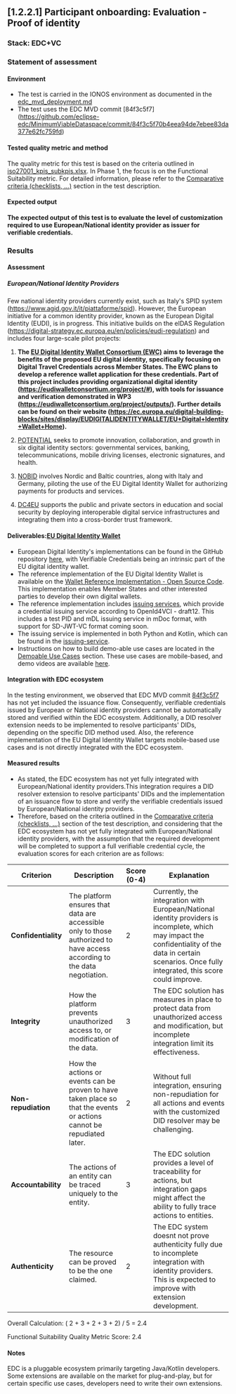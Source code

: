 ## [1.2.2.1] Participant onboarding: Evaluation - Proof of identity
### Stack: EDC+VC

### Statement of assessment
#### Environment
- The test is carried in the IONOS environment as documented in the [edc_mvd_deployment.md](../../../../../deployment/edc_vc/edc_mvd_deployment.md)
- The test uses the EDC MVD commit [84f3c5f7] (https://github.com/eclipse-edc/MinimumViableDataspace/commit/84f3c5f70b4eea94de7ebee83da377e62fc759fd)

#### Tested quality metric and method
The quality metric for this test is based on the criteria outlined in [iso27001_kpis_subkpis.xlsx](../../../../../design_decisions/background_info/iso27001_kpis_subkpis.xlsx). In Phase 1, the focus is on the Functional Suitability metric. For detailed information, please refer to the [Comparative criteria (checklists, ...)](./test.md#comparative-criteria-checklists-) section in the test description.

#### Expected output
**The expected output of this test is to evaluate the level of customization required to use European/National identity provider as issuer for verifiable credentials.**

### Results
#### Assessment
##### European/National Identity Providers
Few national identity providers currently exist, such as Italy's SPID system (https://www.agid.gov.it/it/piattaforme/spid). However, the European initiative for a common identity provider, known as the European Digital Identity (EUDI), is in progress. This initiative builds on the eIDAS Regulation (https://digital-strategy.ec.europa.eu/en/policies/eudi-regulation) and includes four large-scale pilot projects:

1. **The [EU Digital Identity Wallet Consortium (EWC)](https://eudiwalletconsortium.org/) aims to leverage the benefits of the proposed EU digital identity, specifically focusing on Digital Travel Credentials across Member States. The EWC plans to develop a reference wallet application for these credentials. Part of this project includes providing organizational digital identity (https://eudiwalletconsortium.org/project/#), with tools for issuance and verification demonstrated in WP3 (https://eudiwalletconsortium.org/project/outputs/). Further details can be found on their website (https://ec.europa.eu/digital-building-blocks/sites/display/EUDIGITALIDENTITYWALLET/EU+Digital+Identity+Wallet+Home).**

2. [POTENTIAL](https://www.digital-identity-wallet.eu/) seeks to promote innovation, collaboration, and growth in six digital identity sectors: governmental services, banking, telecommunications, mobile driving licenses, electronic signatures, and health.

3. [NOBID](https://www.nobidconsortium.com/) involves Nordic and Baltic countries, along with Italy and Germany, piloting the use of the EU Digital Identity Wallet for authorizing payments for products and services.

4. [DC4EU](https://www.dc4eu.eu/) supports the public and private sectors in education and social security by deploying interoperable digital service infrastructures and integrating them into a cross-border trust framework.

#### Deliverables:[EU Digital Identity Wallet](https://ec.europa.eu/digital-building-blocks/sites/display/EUDIGITALIDENTITYWALLET/EU+Digital+Identity+Wallet+Home)
- European Digital Identity's implementations can be found in the GitHub repository [here](https://github.com/eu-digital-identity-wallet), with Verifiable Credentials being an intrinsic part of the EU digital identity wallet.
- The reference implementation of the EU Digital Identity Wallet is available on the [Wallet Reference Implementation - Open Source Code](https://github.com/eu-digital-identity-wallet#wallet-reference-implementation---open-source-code). This implementation enables Member States and other interested parties to develop their own digital wallets.
- The reference implementation includes [issuing services](https://github.com/eu-digital-identity-wallet/.github/blob/main/profile/reference-implementation.md#issuing-apps-and-services), which provide a credential issuing service according to OpenId4VCI - draft12. This includes a test PID and mDL issuing service in mDoc format, with support for SD-JWT-VC format coming soon.
- The issuing service is implemented in both Python and Kotlin, which can be found in the [issuing-service](https://github.com/eu-digital-identity-wallet/.github/blob/main/profile/reference-implementation.md#issuing-apps-and-services).
- Instructions on how to build demo-able use cases are located in the [Demoable Use Cases](https://github.com/eu-digital-identity-wallet/.github/blob/main/profile/reference-implementation.md#issuing-apps-and-services) section. These use cases are mobile-based, and demo videos are available [here](https://github.com/eu-digital-identity-wallet/eudi-app-ios-wallet-ui?tab=readme-ov-file#demo-videos).
 
#### Integration with EDC ecosystem
In the testing environment, we observed that EDC MVD commit [84f3c5f7](https://github.com/eclipse-edc/MinimumViableDataspace/commit/84f3c5f70b4eea94de7ebee83da377e62fc759fd) has not yet included the issuance flow. 
Consequently, verifiable credentials issued by European or National identity providers cannot be automatically stored and verified within the EDC ecosystem.
Additionally, a DID resolver extension needs to be implemented to resolve participants' DIDs, depending on the specific DID method used. 
Also, the reference implementation of the EU Digital Identity Wallet targets mobile-based use cases and is not directly integrated with the EDC ecosystem.


#### Measured results
- As stated, the EDC ecosystem has not yet fully integrated with European/National identity providers.This integration requires a DID resolver extension to resolve participants' DIDs and the implementation of an issuance flow to store and verify the verifiable credentials issued by European/National identity providers.
- Therefore, based on the criteria outlined in the [Comparative criteria (checklists, ...)](./test.md#comparative-criteria-checklists-) section of the test description, and considering that the EDC ecosystem has not yet fully integrated with European/National identity providers, with the assumption that the required development will be completed to support a full verifiable credential cycle, the evaluation scores for each criterion are as follows:

| **Criterion**          | **Description**                                                                                          | **Score (0-4)** | **Explanation**                                                                                                                                                                                             |
|------------------------|----------------------------------------------------------------------------------------------------------|-----------------|-------------------------------------------------------------------------------------------------------------------------------------------------------------------------------------------------------------|
| **Confidentiality**    | The platform ensures that data are accessible only to those authorized to have access according to the data negotiation. | 2               | Currently, the integration with European/National identity providers is incomplete, which may impact the confidentiality of the data in certain scenarios. Once fully integrated, this score could improve. |
| **Integrity**          | How the platform prevents unauthorized access to, or modification of the data.                            | 3               | 	The EDC solution has measures in place to protect data from unauthorized access and modification, but incomplete integration limit its effectiveness.                                                      |
| **Non-repudiation**    | How the actions or events can be proven to have taken place so that the events or actions cannot be repudiated later. | 2               | Without full integration, ensuring non-repudiation for all actions and events with the customized DID resolver may be challenging.                                                                          |
| **Accountability**     | The actions of an entity can be traced uniquely to the entity.                                            | 3               | 	The EDC solution provides a level of traceability for actions, but integration gaps might affect the ability to fully trace actions to entities.                                                           |
| **Authenticity**       | The resource can be proved to be the one claimed.                                                         | 2               | The EDC system doesnt not prove authenticity fully due to incomplete integration with identity providers. This is expected to improve with extension development.                                           |

Overall Calculation: ( 2 + 3 + 2 + 3 + 2) / 5 = 2.4

Functional Suitability Quality Metric Score: 2.4

#### Notes
EDC is a pluggable ecosystem primarily targeting Java/Kotlin developers. Some extensions are available on the market for plug-and-play, but for certain specific use cases, developers need to write their own extensions.

